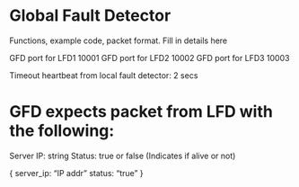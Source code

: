 # Global Fault Detector
Functions, example code, packet format. Fill in details here


GFD port for LFD1 10001
GFD port for LFD2 10002
GFD port for LFD3 10003

Timeout heartbeat from local fault detector: 2 secs

# GFD expects packet from LFD with the following:
Server IP: string
Status: true or false (Indicates if alive or not)

{
server_ip: “IP addr”
status: “true”
} 
